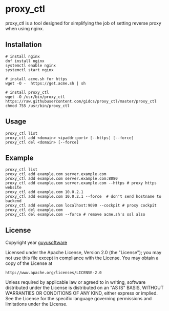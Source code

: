 # proxy_ctl
proxy_ctl is a tool designed for simplifying the job of setting reverse proxy when using nginx.

## Installation
```
# install nginx
dnf install nginx
systemctl enable nginx
systemctl start nginx

# install acme.sh for https
wget -O -  https://get.acme.sh | sh

# install proxy_ctl
wget -O /usr/bin/proxy_ctl https://raw.githubusercontent.com/gidcs/proxy_ctl/master/proxy_ctl
chmod 755 /usr/bin/proxy_ctl
```

## Usage
```
proxy_ctl list
proxy_ctl add <domain> <ipaddr:port> [--https] [--force]
proxy_ctl del <domain> [--force]
```

## Example
```
proxy_ctl list
proxy_ctl add example.com server.example.com
proxy_ctl add example.com server.example.com:8080
proxy_ctl add example.com server.example.com --https # proxy https website
proxy_ctl add example.com 10.0.2.1
proxy_ctl add example.com 10.0.2.1 --force  # don't send hostname to backend
proxy_ctl add example.com localhost:9090 --cockpit # proxy cockpit
proxy_ctl del example.com
proxy_ctl del example.com --force # remove acme.sh's ssl also
```

## License

Copyright year [guyusoftware]

Licensed under the Apache License, Version 2.0 (the "License");
you may not use this file except in compliance with the License.
You may obtain a copy of the License at

    http://www.apache.org/licenses/LICENSE-2.0

Unless required by applicable law or agreed to in writing, software
distributed under the License is distributed on an "AS IS" BASIS,
WITHOUT WARRANTIES OR CONDITIONS OF ANY KIND, either express or implied.
See the License for the specific language governing permissions and
limitations under the License.

[guyusoftware]: https://www.guyusoftware.com/
